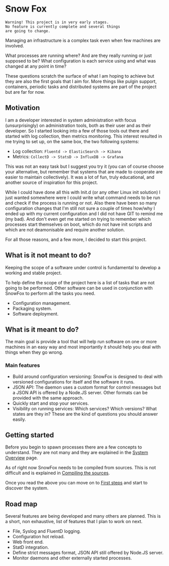 Snow Fox
========

    Warning! This project is in very early stages.
    No feature is currently complete and several things
    are going to change.


Managing an infrastructure is a complex task even when
few machines are involved.

What processes are running where?
And are they really running or just supposed to be?
What configuration is each service using and what was changed
at any point in time?

These questions scratch the surface of what I am hoping to achieve
but they are also the first goals that I aim for.
More things like pulgin support, containers, periodic tasks and
distributed systems are part of the project but are far for now.

Motivation
----------
I am a developer interested in system administration with focus (unsurprisingly)
on administration tools, both as their user and as their developer.
So I started looking into a few of those tools out there and started
with log collection, then metrics monitoring.
This interest resulted in me trying to set up, on the same box,
the two following systems:

  * Log collection: `Fluentd -> ElasticSearch -> Kibana`
  * Metrics: `CollectD -> StatsD -> InfluxDB -> Grafana`

This was not an easy task but I suggest you try it (you can of course choose
your alternative, but remember that systems that are made to cooperate are
easier to maintain collectively).
It was a lot of fun, truly educational, and another source of
inspiration for this project.

While I could have done all this with Init.d (or any other Linux init solution)
I just wanted somewhere were I could write what command needs to be run and
check if the process is running or not.
Also there have been so many configuration changes that I'm still not sure
a couple of times how/why I ended up with my current configuration
and I did not have GIT to remind me (my bad).
And don't even get me started on trying to remember which processes
start themselves on boot, which do not have init scripts and which are not
deamonisable and require another solution.

For all those reasons, and a few more, I decided to start this project.

What is it not meant to do?
---------------------------
Keeping the scope of a software under control is fundamental
to develop a working and stable project.

To help define the scope of the project here is a list of tasks that
are not going to be performed.
Other software can be used in conjunction with SnowFox to
perform all the tasks you need.

  * Configuration management.
  * Packaging system.
  * Software deployment.


What is it meant to do?
-----------------------
The main goal is provide a tool that will help run software on
one or more machines in an easy way and most importantly it
should help you deal with things when they go wrong.

### Main features
  * Build around configuration versioning:
    SnowFox is designed to deal with versioned configurations
    for itself and the software it runs.
  * JSON API:
    The daemon uses a custom format for control messages but a JSON API
    is offered by a Node.JS server.
    Other formats can be provided with the same approach.
  * Quickly start and stop your services.
  * Visibility on running services:
    Which services? Which versions? What states are they in?
    These are the kind of questions you should answer easily.


Getting started
---------------
Before you begin to spawn processes there are a few concepts to understand.
They are not many and they are explained in the
[System Overview](overview.md) page.

As of right now SnowFox needs to be compiled from sources.
This is not difficult and is explained in
[Compiling the sources](compile.md).

Once you read the above you can move on to [First steps](first-steps.md)
and start to discover the system.


Road map
--------
Several features are being developed and many others are planned.
This is a short, non exhaustive, list of features that I plan to
work on next.

  * File, Syslog and FluentD logging.
  * Configuration hot reload.
  * Web front end.
  * StatD integration.
  * Define strict messages format, JSON API still offered by Node.JS server.
  * Monitor daemons and other externally started processes.

